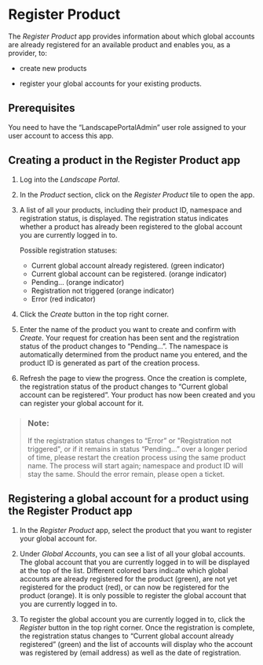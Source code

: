 <!-- loiodc15fb4ebab5453fa4641b98190b1f85 -->

# Register Product

The *Register Product* app provides information about which global accounts are already registered for an available product and enables you, as a provider, to:

-   create new products

-   register your global accounts for your existing products.




<a name="loiodc15fb4ebab5453fa4641b98190b1f85__section_umt_xqz_1tb"/>

## Prerequisites

You need to have the “LandscapePortalAdmin” user role assigned to your user account to access this app.



<a name="loiodc15fb4ebab5453fa4641b98190b1f85__section_vzk_yqz_1tb"/>

## Creating a product in the Register Product app

1.  Log into the *Landscape Portal*.

2.  In the *Product* section, click on the *Register Product* tile to open the app.

3.  A list of all your products, including their product ID, namespace and registration status, is displayed. The registration status indicates whether a product has already been registered to the global account you are currently logged in to.

    Possible registration statuses:

    -   Current global account already registered. \(green indicator\)
    -   Current global account can be registered. \(orange indicator\)
    -   Pending… \(orange indicator\)
    -   Registration not triggered \(orange indicator\)
    -   Error \(red indicator\)

4.  Click the *Create* button in the top right corner.

5.  Enter the name of the product you want to create and confirm with *Create*. Your request for creation has been sent and the registration status of the product changes to “Pending…”. The namespace is automatically determined from the product name you entered, and the product ID is generated as part of the creation process.

6.  Refresh the page to view the progress. Once the creation is complete, the registration status of the product changes to “Current global account can be registered”. Your product has now been created and you can register your global account for it.


> ### Note:  
> If the registration status changes to “Error” or "Registration not triggered", or if it remains in status “Pending…” over a longer period of time, please restart the creation process using the same product name. The process will start again; namespace and product ID will stay the same. Should the error remain, please open a ticket.



<a name="loiodc15fb4ebab5453fa4641b98190b1f85__section_ezp_pwz_1tb"/>

## Registering a global account for a product using the Register Product app

1.  In the *Register Product* app, select the product that you want to register your global account for.

2.  Under *Global Accounts*, you can see a list of all your global accounts. The global account that you are currently logged in to will be displayed at the top of the list. Different colored bars indicate which global accounts are already registered for the product \(green\), are not yet registered for the product \(red\), or can now be registered for the product \(orange\). It is only possible to register the global account that you are currently logged in to.

3.  To register the global account you are currently logged in to, click the *Register* button in the top right corner. Once the registration is complete, the registration status changes to “Current global account already registered” \(green\) and the list of accounts will display who the account was registered by \(email address\) as well as the date of registration.


